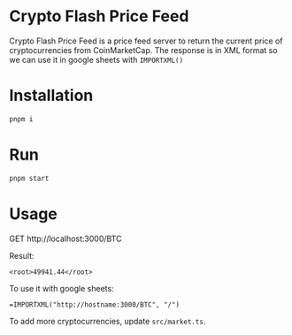 # Crypto Flash Price Feed

Crypto Flash Price Feed is a price feed server to return the current price of cryptocurrencies from CoinMarketCap.
The response is in XML format so we can use it in google sheets with `IMPORTXML()`

# Installation

```bash
pnpm i
```

# Run

```bash
pnpm start
```

# Usage

GET http://localhost:3000/BTC

Result:

```
<root>49941.44</root>
```

To use it with google sheets:

```
=IMPORTXML("http://hostname:3000/BTC", "/")
```

To add more cryptocurrencies, update `src/market.ts`.
